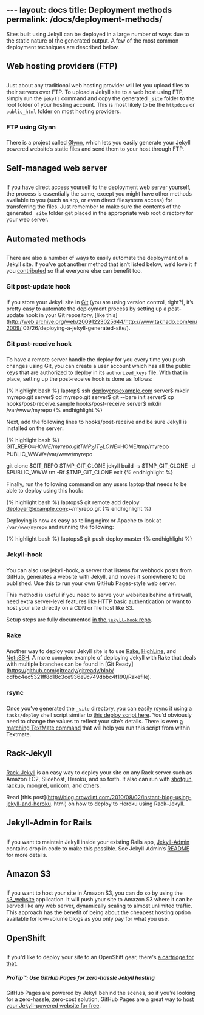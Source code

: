 --- layout: docs title: Deployment methods permalink: /docs/deployment-methods/
---

Sites built using Jekyll can be deployed in a large number of ways due to the
static nature of the generated output. A few of the most common deployment
techniques are described below.

## Web hosting providers (FTP)
## 
Just about any traditional web hosting provider will let you upload files to
their servers over FTP. To upload a Jekyll site to a web host using FTP, simply
run the `jekyll` command and copy the generated `_site` folder to the root
folder of your hosting account. This is most likely to be the `httpdocs` or
`public_html` folder on most hosting providers.

### FTP using Glynn
### 
There is a project called [Glynn](https://github.com/dmathieu/glynn), which lets
you easily generate your Jekyll powered website’s static files and send them to
your host through FTP.

## Self-managed web server
## 
If you have direct access yourself to the deployment web server yourself, the
process is essentially the same, except you might have other methods available
to you (such as `scp`, or even direct filesystem access) for transferring the
files. Just remember to make sure the contents of the generated `_site` folder
get placed in the appropriate web root directory for your web server.

## Automated methods
## 
There are also a number of ways to easily automate the deployment of a Jekyll
site. If you’ve got another method that isn’t listed below, we’d love it if you
[contributed](../contributing/) so that everyone else can benefit too.

### Git post-update hook
### 
If you store your Jekyll site in [Git](http://git-scm.com/) (you are using
version control, right?), it’s pretty easy to automate the deployment process by
setting up a post-update hook in your Git repository, [like
this](http://web.archive.org/web/20091223025644/http://www.taknado.com/en/2009/
03/26/deploying-a-jekyll-generated-site/).

### Git post-receive hook
### 
To have a remote server handle the deploy for you every time you push changes
using Git, you can create a user account which has all the public keys that are
authorized to deploy in its `authorized_keys` file. With that in place, setting
up the post-receive hook is done as follows:

{% highlight bash %} laptop$ ssh deployer@example.com server$ mkdir myrepo.git
server$ cd myrepo.git server$ git --bare init server$ cp
hooks/post-receive.sample hooks/post-receive server$ mkdir /var/www/myrepo {%
endhighlight %}

Next, add the following lines to hooks/post-receive and be sure Jekyll is
installed on the server:

{% highlight bash %} GIT_REPO=$HOME/myrepo.git TMP_GIT_CLONE=$HOME/tmp/myrepo
PUBLIC_WWW=/var/www/myrepo

git clone $GIT_REPO $TMP_GIT_CLONE jekyll build -s $TMP_GIT_CLONE -d $PUBLIC_WWW
rm -Rf $TMP_GIT_CLONE exit {% endhighlight %}

Finally, run the following command on any users laptop that needs to be able to
deploy using this hook:

{% highlight bash %} laptops$ git remote add deploy
deployer@example.com:~/myrepo.git {% endhighlight %}

Deploying is now as easy as telling nginx or Apache to look at `/var/www/myrepo`
and running the following:

{% highlight bash %} laptops$ git push deploy master {% endhighlight %}

### Jekyll-hook
### 
You can also use jekyll-hook, a server that listens for webhook posts from
GitHub, generates a website with Jekyll, and moves it somewhere to be published.
Use this to run your own GitHub Pages-style web server.

This method is useful if you need to serve your websites behind a firewall, need
extra server-level features like HTTP basic authentication or want to host your
site directly on a CDN or file host like S3.

Setup steps are fully documented [in the `jekyll-hook`
repo](https://github.com/developmentseed/jekyll-hook).

### Rake
### 
Another way to deploy your Jekyll site is to use
[Rake](https://github.com/jimweirich/rake),
[HighLine](https://github.com/JEG2/highline), and
[Net::SSH](https://github.com/net-ssh/net-ssh). A more complex example of
deploying Jekyll with Rake that deals with multiple branches can be found in
[Git
Ready](https://github.com/gitready/gitready/blob/
cdfbc4ec5321ff8d18c3ce936e9c749dbbc4f190/Rakefile).

### rsync
### 
Once you’ve generated the `_site` directory, you can easily rsync it using a
`tasks/deploy` shell script similar to [this deploy script
here](https://github.com/henrik/henrik.nyh.se/blob/master/tasks/deploy). You’d
obviously need to change the values to reflect your site’s details. There is
even [a matching TextMate command](http://gist.github.com/214959) that will help
you run this script from within Textmate.


## Rack-Jekyll
## 
[Rack-Jekyll](https://github.com/adaoraul/rack-jekyll/) is an easy way to deploy
your site on any Rack server such as Amazon EC2, Slicehost, Heroku, and so
forth. It also can run with [shotgun](https://github.com/rtomayko/shotgun/),
[rackup](https://github.com/rack/rack),
[mongrel](https://github.com/mongrel/mongrel),
[unicorn](https://github.com/defunkt/unicorn/), and
[others](https://github.com/adaoraul/rack-jekyll#readme).

Read [this
post](http://blog.crowdint.com/2010/08/02/instant-blog-using-jekyll-and-heroku.
html) on how to deploy to Heroku using Rack-Jekyll.

## Jekyll-Admin for Rails
## 
If you want to maintain Jekyll inside your existing Rails app,
[Jekyll-Admin](https://github.com/zkarpinski/Jekyll-Admin) contains drop in code
to make this possible. See Jekyll-Admin’s
[README](https://github.com/zkarpinski/Jekyll-Admin/blob/master/README) for more
details.

## Amazon S3
## 
If you want to host your site in Amazon S3, you can do so by using the
[s3_website](https://github.com/laurilehmijoki/s3_website) application. It will
push your site to Amazon S3 where it can be served like any web server,
dynamically scaling to almost unlimited traffic. This approach has the benefit
of being about the cheapest hosting option available for low-volume blogs as you
only pay for what you use.

## OpenShift
## 
If you'd like to deploy your site to an OpenShift gear, there's [a cartridge for
that](https://github.com/openshift-cartridges/openshift-jekyll-cartridge).

<div class="note"> <h5>ProTip™: Use GitHub Pages for zero-hassle Jekyll
hosting</h5> <p>GitHub Pages are powered by Jekyll behind the scenes, so if
you’re looking for a zero-hassle, zero-cost solution, GitHub Pages are a great
way to <a href="../github-pages/">host your Jekyll-powered website for
free</a>.</p> </div>
